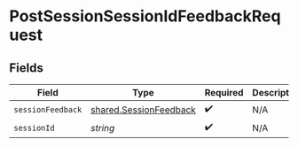# PostSessionSessionIdFeedbackRequest


## Fields

| Field                                                            | Type                                                             | Required                                                         | Description                                                      |
| ---------------------------------------------------------------- | ---------------------------------------------------------------- | ---------------------------------------------------------------- | ---------------------------------------------------------------- |
| `sessionFeedback`                                                | [shared.SessionFeedback](../../models/shared/sessionfeedback.md) | :heavy_check_mark:                                               | N/A                                                              |
| `sessionId`                                                      | *string*                                                         | :heavy_check_mark:                                               | N/A                                                              |